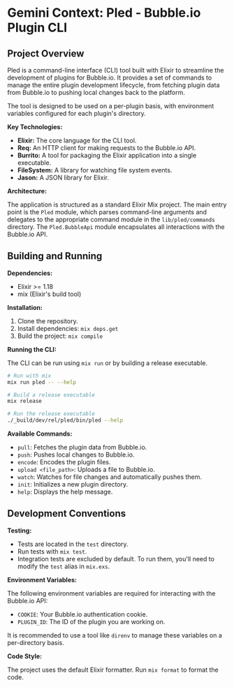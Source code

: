 # Gemini Context: Pled - Bubble.io Plugin CLI

## Project Overview

Pled is a command-line interface (CLI) tool built with Elixir to streamline the development of plugins for Bubble.io. It provides a set of commands to manage the entire plugin development lifecycle, from fetching plugin data from Bubble.io to pushing local changes back to the platform.

The tool is designed to be used on a per-plugin basis, with environment variables configured for each plugin's directory.

**Key Technologies:**

*   **Elixir:** The core language for the CLI tool.
*   **Req:** An HTTP client for making requests to the Bubble.io API.
*   **Burrito:** A tool for packaging the Elixir application into a single executable.
*   **FileSystem:** A library for watching file system events.
*   **Jason:** A JSON library for Elixir.

**Architecture:**

The application is structured as a standard Elixir Mix project. The main entry point is the `Pled` module, which parses command-line arguments and delegates to the appropriate command module in the `lib/pled/commands` directory. The `Pled.BubbleApi` module encapsulates all interactions with the Bubble.io API.

## Building and Running

**Dependencies:**

*   Elixir >= 1.18
*   mix (Elixir's build tool)

**Installation:**

1.  Clone the repository.
2.  Install dependencies: `mix deps.get`
3.  Build the project: `mix compile`

**Running the CLI:**

The CLI can be run using `mix run` or by building a release executable.

```bash
# Run with mix
mix run pled -- --help

# Build a release executable
mix release

# Run the release executable
./_build/dev/rel/pled/bin/pled --help
```

**Available Commands:**

*   `pull`: Fetches the plugin data from Bubble.io.
*   `push`: Pushes local changes to Bubble.io.
*   `encode`: Encodes the plugin files.
*   `upload <file_path>`: Uploads a file to Bubble.io.
*   `watch`: Watches for file changes and automatically pushes them.
*   `init`: Initializes a new plugin directory.
*   `help`: Displays the help message.

## Development Conventions

**Testing:**

*   Tests are located in the `test` directory.
*   Run tests with `mix test`.
*   Integration tests are excluded by default. To run them, you'll need to modify the `test` alias in `mix.exs`.

**Environment Variables:**

The following environment variables are required for interacting with the Bubble.io API:

*   `COOKIE`: Your Bubble.io authentication cookie.
*   `PLUGIN_ID`: The ID of the plugin you are working on.

It is recommended to use a tool like `direnv` to manage these variables on a per-directory basis.

**Code Style:**

The project uses the default Elixir formatter. Run `mix format` to format the code.
